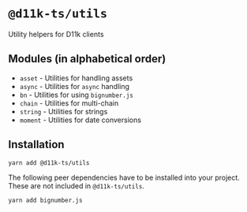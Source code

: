 # `@d11k-ts/utils`

Utility helpers for D11k clients

## Modules (in alphabetical order)

- `asset` - Utilities for handling assets
- `async` - Utilities for `async` handling
- `bn` - Utilities for using `bignumber.js`
- `chain` - Utilities for multi-chain
- `string` - Utilities for strings
- `moment` - Utilities for date conversions

## Installation

```
yarn add @d11k-ts/utils
```
The following peer dependencies have to be installed into your project. These are not included in `@d11k-ts/utils`.

```
yarn add bignumber.js
```

